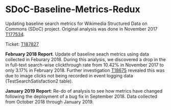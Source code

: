 # SDoC-Baseline-Metrics-Redux
Updating baseline search metrics for Wikimedia Structured Data on Commons (SDoC) project. Original analysis was done in November 2017 [T177534](https://phabricator.wikimedia.org/T177534). 

Ticket: [T187827](https://phabricator.wikimedia.org/T187827)

**February 2018 Report**. Update of baseline seach metrics using data collected in Feburary 2018. During this analysis, we discovered a drop in the in full-text search-wise clickthrough rate from 10.42% in November 2017 to only 3.17% in February 2018. Further investigation [T18675](https://phabricator.wikimedia.org/T187827) revealed this was due to image clicks not being recorded in event logging data (TestSearchSatisfaction2 table). 

**January 2019 Report**: Re-do of analysis to see how metrics have changed following the deployment of a bug fix in September 2018. Data collected from October 2018 through January 2019.  


